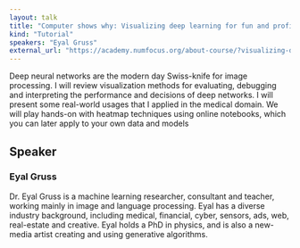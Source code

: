```yaml
---
layout: talk
title: "Computer shows why: Visualizing deep learning for fun and profit"
kind: "Tutorial"
speakers: "Eyal Gruss"
external_url: "https://academy.numfocus.org/about-course/?visualizing-deep-learning-for-fun-and-profit"
---
```


Deep neural networks are the modern day Swiss-knife for image processing. I will review visualization methods for evaluating, debugging and interpreting the performance and decisions of deep networks. I will present some real-world usages that I applied in the medical domain. We will play hands-on with heatmap techniques using online notebooks, which you can later apply to your own data and models

## Speaker

### Eyal Gruss

Dr. Eyal Gruss is a machine learning researcher, consultant and teacher, working mainly in image and language processing. Eyal has a diverse industry background, including medical, financial, cyber, sensors, ads, web, real-estate and creative. Eyal holds a PhD in physics, and is also a new-media artist creating and using generative algorithms.
